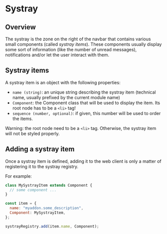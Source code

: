 # Systray

## Overview

The systray is the zone on the right of the navbar that contains various small
components (called _systray items_). These components usually display some sort
of information (like the number of unread messages), notifications and/or let the
user interact with them.

## Systray items

A systray item is an object with the following properties:

- `name (string)`: an unique string describing the systray item (technical name,
  usually prefixed by the current module name)
- `Component`: the Component class that will be used to display the item. Its root
  node has to be a `<li>` tag!
- `sequence (number, optional)`: if given, this number will be used to order the
  items.

Warning: the root node need to be a `<li>` tag. Otherwise, the systray item will
not be styled properly.

## Adding a systray item

Once a systray item is defined, adding it to the web client is only a matter of
registering it to the systray registry.

For example:

```js
class MySystrayItem extends Component {
  // some component ...
}

const item = {
  name: "myaddon.some_description",
  Component: MySystrayItem,
};

systrayRegistry.add(item.name, Component);
```
